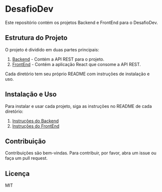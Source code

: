 # DesafioDev

Este repositório contém os projetos Backend e FrontEnd para o DesafioDev.

## Estrutura do Projeto

O projeto é dividido em duas partes principais:

1. [Backend](./src/Backend) - Contém a API REST para o projeto.
2. [FrontEnd](./src/FrontEnd) - Contém a aplicação React que consome a API REST.

Cada diretório tem seu próprio README com instruções de instalação e uso.

## Instalação e Uso

Para instalar e usar cada projeto, siga as instruções no README de cada diretório:

1. [Instruções do Backend](./src/Backend/README.md)
2. [Instruções do FrontEnd](./src/FrontEnd/README.md)

## Contribuição

Contribuições são bem-vindas. Para contribuir, por favor, abra um issue ou faça um pull request.

## Licença

MIT